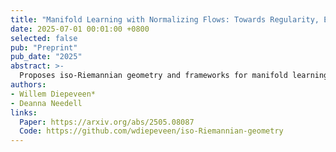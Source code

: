 ```yaml
---
title: "Manifold Learning with Normalizing Flows: Towards Regularity, Expressivity and Iso-Riemannian Geometry"
date: 2025-07-01 00:01:00 +0800
selected: false
pub: "Preprint"
pub_date: "2025"
abstract: >-
  Proposes iso-Riemannian geometry and frameworks for manifold learning for regular and expressive geometric representations.
authors:
- Willem Diepeveen*
- Deanna Needell
links:
  Paper: https://arxiv.org/abs/2505.08087
  Code: https://github.com/wdiepeveen/iso-Riemannian-geometry
---
```

